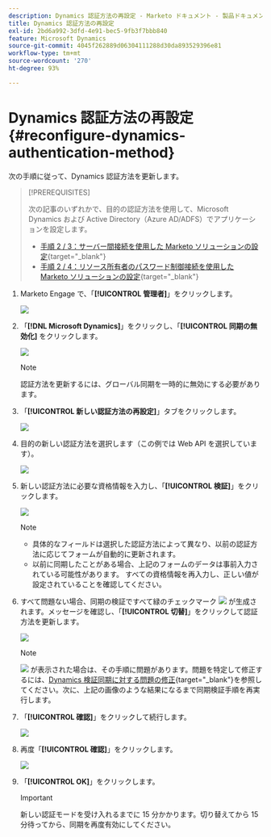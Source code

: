 ```yaml
---
description: Dynamics 認証方法の再設定 - Marketo ドキュメント - 製品ドキュメント
title: Dynamics 認証方法の再設定
exl-id: 2bd6a992-3dfd-4e91-bec5-9fb3f7bbb840
feature: Microsoft Dynamics
source-git-commit: 4045f262889d06304111288d30da893529396e81
workflow-type: tm+mt
source-wordcount: '270'
ht-degree: 93%

---
```


# Dynamics 認証方法の再設定 {#reconfigure-dynamics-authentication-method}

次の手順に従って、Dynamics 認証方法を更新します。

>[!PREREQUISITES]
>
>次の記事のいずれかで、目的の認証方法を使用して、Microsoft Dynamics および Active Directory（Azure AD/ADFS）でアプリケーションを設定します。
>
>* [手順 2 / 3：サーバー間接続を使用した Marketo ソリューションの設定](/help/marketo/product-docs/crm-sync/microsoft-dynamics-sync/sync-setup/microsoft-dynamics-365-with-s2s-connection/step-2-of-3-set-up.md){target="_blank"}
>* [手順 2 / 4：リソース所有者のパスワード制御接続を使用した Marketo ソリューションの設定](/help/marketo/product-docs/crm-sync/microsoft-dynamics-sync/sync-setup/microsoft-dynamics-365-with-ropc-connection/step-2-of-4-set-up.md){target="_blank"}

1. Marketo Engage で、「**[!UICONTROL 管理者]**」をクリックします。

   ![](assets/reconfigure-dynamics-authentication-method-1.png)

1. 「**[!DNL Microsoft Dynamics]**」をクリックし、「**[!UICONTROL 同期の無効化]** をクリックします。

   ![](assets/reconfigure-dynamics-authentication-method-2.png)

   >[!NOTE]
   >
   >認証方法を更新するには、グローバル同期を一時的に無効にする必要があります。

1. 「**[!UICONTROL 新しい認証方法の再設定]**」タブをクリックします。

   ![](assets/reconfigure-dynamics-authentication-method-3.png)

1. 目的の新しい認証方法を選択します（この例では Web API を選択しています）。

   ![](assets/reconfigure-dynamics-authentication-method-4.png)

1. 新しい認証方法に必要な資格情報を入力し、「**[!UICONTROL 検証]**」をクリックします。

   ![](assets/reconfigure-dynamics-authentication-method-5.png)

   >[!NOTE]
   >
   >* 具体的なフィールドは選択した認証方法によって異なり、以前の認証方法に応じてフォームが自動的に更新されます。
   >* 以前に同期したことがある場合、上記のフォームのデータは事前入力されている可能性があります。 すべての資格情報を再入力し、正しい値が設定されていることを確認してください。

1. すべて問題ない場合、同期の検証ですべて緑のチェックマーク ![](assets/green-check.png) が生成されます。メッセージを確認し、「**[!UICONTROL 切替]**」をクリックして認証方法を更新します。

   ![](assets/reconfigure-dynamics-authentication-method-6.png)

   >[!NOTE]
   >
   >![](assets/red-x.png) が表示された場合は、その手順に問題があります。問題を特定して修正するには、[Dynamics 検証同期に対する問題の修正](/help/marketo/product-docs/crm-sync/microsoft-dynamics-sync/sync-setup/validate-microsoft-dynamics-sync/fix-dynamics-validation-sync-issues.md){target="_blank"}を参照してください。次に、上記の画像のような結果になるまで同期検証手順を再実行します。

1. 「**[!UICONTROL 確認]**」をクリックして続行します。

   ![](assets/reconfigure-dynamics-authentication-method-7.png)

1. 再度「**[!UICONTROL 確認]**」をクリックします。

   ![](assets/reconfigure-dynamics-authentication-method-8.png)

1. 「**[!UICONTROL OK]**」をクリックします。

   >[!IMPORTANT]
   >
   >新しい認証モードを受け入れるまでに 15 分かかります。切り替えてから 15 分待ってから、同期を再度有効にしてください。
